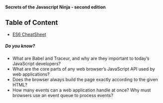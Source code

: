 #### Secrets of the Javascript Ninja - second edition

Table of Content
--
* [ES6 CheatSheet](./es6cheatsheet.md)


##### Do you know?
* What are Babel and Traceur, and why are they important
to today’s JavaScript developers?
* What are the core parts of any web browser’s JavaScript
API used by web applications?
* Does the browser always build the page exactly according
to the given HTML?
* How many events can a web application handle at once?
Why must browsers use an event queue to process events?
